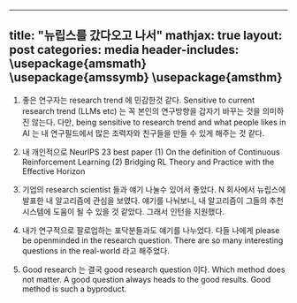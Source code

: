 
---
title:  "뉴립스를 갔다오고 나서"
mathjax: true
layout: post
categories: media
header-includes:
  \usepackage{amsmath}
  \usepackage{amssymb}
  \usepackage{amsthm}
---

1. 좋은 연구자는 research trend 에 민감한것 같다. Sensitive to current research trend (LLMs etc) 는 꼭 본인의 연구방향을 갑자기 바꾸는 것을 의미하진 않는다. 다만, being sensitive to research trend and what people likes in AI 는 내 연구필드에서 많은 조력자와 친구들을 만들 수 있게 해주는 것 같다.

2. 내 개인적으로 NeurIPS 23 best paper
   (1) On the definition of Continuous Reinforcement Learning
   (2) Bridging RL Theory and Practice with the Effective Horizon

3. 기업의 research scientist 들과 얘기 나눌수 있어서 좋았다. N 회사에서 뉴립스에 발표한 내 알고리즘에 관심을 보였다. 얘기를 나눠보니, 내 알고리즘이 그들의 추천시스템에 도움이 될 수 있을 것 같았다. 그래서 인턴을 지원했다.

4. 내가 연구적으로 팔로업하는 포닥분들과도 얘기를 나누었다. 다들 나에게 please be openminded in the research question. There are so many interesting questions in the real-world 라고 해주었다.

5. Good research 는 결국 good research question 이다. Which method does not matter. A good question always heads to the good results. Good method is such a byproduct.
